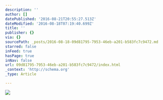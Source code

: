 ```yaml
---
description: ''
author: []
datePublished: '2016-08-21T20:55:27.513Z'
dateModified: '2016-08-18T07:19:40.699Z'
title: ''
publisher: {}
via: {}
sourcePath: _posts/2016-08-18-09d81795-7953-46eb-a201-b583fc7c9472.md
starred: false
inFeed: true
hasPage: true
inNav: false
url: 09d81795-7953-46eb-a201-b583fc7c9472/index.html
_context: 'http://schema.org'
_type: Article

---
```

![](https://the-grid-user-content.s3-us-west-2.amazonaws.com/f9a2abbf-b27c-463e-bd68-b29ba03e7f3f.jpg)